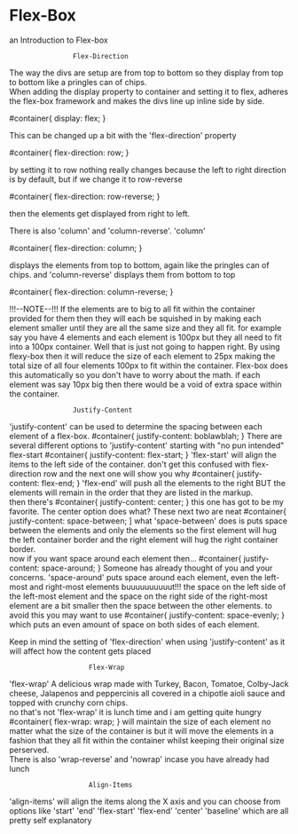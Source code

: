 # Flex-Box
an Introduction to Flex-box

					Flex-Direction

The way the divs are setup are from top to bottom so they display from top to bottom like a pringles can of chips.  
When adding the display property to container and setting it to flex, adheres the flex-box framework and makes the divs line up inline side by side.

#container{
	display: flex;
}

This can be changed up a bit with the 'flex-direction' property

#container{
	flex-direction: row;
}

by setting it to row nothing really changes because the left to right direction is by default, but if we change it to row-reverse

#container{
	flex-direction: row-reverse;
}

 then the elements get displayed from right to left.

There is also 'column' and 'column-reverse'.
'column'

#container{
	flex-direction: column;
}

displays the elements from top to bottom, again like the pringles can of chips.
and 'column-reverse' displays them from bottom to top

#container{
	flex-direction: column-reverse;
}

!!!--NOTE--!!!
	If the elements are to big to all fit within the container provided for them then they will each be squished in by making each element smaller until they are all the same size and they all fit.  for example say you have 4 elements and each element is 100px but they all need to fit into a 100px container.  Well that is just not going to happen right.  By using flexy-box then it will reduce the size of each element to 25px making the total size of all four elements 100px to fit within the container.  Flex-box does this automatically so you don't have to worry about the math.
	if each element was say 10px big then there would be a void of extra space within the container.


					Justify-Content
					
'justify-content' can be used to determine the spacing between each element of a flex-box.
#container{
	justify-content: boblawblah;
}
There are several different options to 'justify-content' starting with "no pun intended" flex-start
#container{
	justify-content: flex-start;
}
'flex-start' will align the items to the left side of the container.  don't get this confused with flex-direction row and the next one will show you why
#container{
	justify-content: flex-end;
}
'flex-end' will push all the elements to the right BUT the elements will remain in the order that they are listed in the markup.  
then there's 
#container{
	justify-content: center;
}
this one has got to be my favorite.  The center option does what?
These next two are neat
#container{
	justify-content: space-between;
]
what 'space-between' does is puts space between the elements and only the elements so the first element will hug the left container border and the right element will hug the right container border.  
now if you want space around each element then...
#container{
	justify-content: space-around;
}
Someone has already thought of you and your concerns.  'space-around' puts space around each element, even the left-most and right-most elements buuuuuuuuuut!!!  the space on the left side of the left-most element and the space on the right side of the right-most element are a bit smaller then the space between the other elements.  to avoid this you may want to use
#container{
	justify-content: space-evenly;
}
which puts an even amount of space on both sides of each element.

Keep in mind the setting of 'flex-direction' when using 'justify-content' as it will affect how the content gets placed

						Flex-Wrap
						
'flex-wrap'
A delicious wrap made with Turkey, Bacon, Tomatoe, Colby-Jack cheese, Jalapenos and peppercinis all covered in a chipotle aioli sauce and topped with crunchy corn chips.  
no that's not 'flex-wrap' it is lunch time and i am getting quite hungry
#container{
	flex-wrap: wrap;
}
will maintain the size of each element no matter what the size of the container is but it will move the elements in a fashion that they all fit within the container whilst keeping their original size perserved.  
	There is also 'wrap-reverse' and 'nowrap' incase you have already had lunch
	
						Align-Items

'align-items' will align the items along the X axis
and you can choose from options like 'start' 'end' 'flex-start' 'flex-end' 'center' 'baseline' which are all pretty self explanatory
